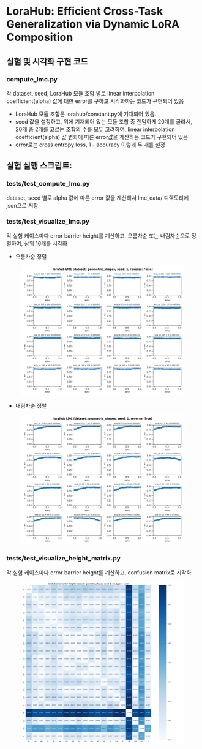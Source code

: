 # LoraHub: Efficient Cross-Task Generalization via Dynamic LoRA Composition

## 실험 및 시각화 구현 코드
### compute_lmc.py
각 dataset, seed, LoraHub 모듈 조합 별로 linear interpolation coefficient(alpha) 값에 대한 error를 구하고 시각화하는 코드가 구현되어 있음
    
- LoraHub 모듈 조합은 lorahub/constant.py에 기재되어 있음.
- seed 값을 설정하고, 위에 기재되어 있는 모듈 조합 중 랜덤하게 20개를 골라서, 20개 중 2개를 고르는 조합의 수를 모두 고려하여, linear interpolation coefficient(alpha) 값 변화에 따른 error값을 계산하는 코드가 구현되어 있음
- error로는 cross entropy loss, 1 - accuracy 이렇게 두 개를 설정

## 실험 실행 스크립트:
### tests/test_compute_lmc.py
dataset, seed 별로 alpha 값에 따른 error 값을 계산해서 lmc_data/ 디렉토리에 json으로 저장
### tests/test_visualize_lmc.py
각 실험 케이스마다 error barrier height를 계산하고, 오름차순 또는 내림차순으로 정렬하여, 상위 16개를 시각화
- 오름차순 정렬
<figure style="text-align:center">
    <img src="visualize/geometric_shapes/acc-seed1.png">
</figure>

- 내림차순 정렬
<figure style="text-align:center">
    <img src="visualize/geometric_shapes/acc-seed1-reverse.png">
</figure>

### tests/test_visualize_height_matrix.py
각 실험 케이스마다 error barrier height를 계산하고, confusion matrix로 시각화
<figure style="text-align:center">
    <img src="visualize/geometric_shapes/acc-seed1-height_matrix.png">
</figure>